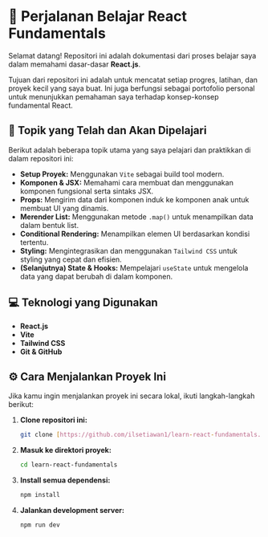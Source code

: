 # 🚀 Perjalanan Belajar React Fundamentals

Selamat datang! Repositori ini adalah dokumentasi dari proses belajar saya dalam memahami dasar-dasar **React.js**.

Tujuan dari repositori ini adalah untuk mencatat setiap progres, latihan, dan proyek kecil yang saya buat. Ini juga berfungsi sebagai portofolio personal untuk menunjukkan pemahaman saya terhadap konsep-konsep fundamental React.

## 📝 Topik yang Telah dan Akan Dipelajari

Berikut adalah beberapa topik utama yang saya pelajari dan praktikkan di dalam repositori ini:

- **Setup Proyek:** Menggunakan `Vite` sebagai build tool modern.
- **Komponen & JSX:** Memahami cara membuat dan menggunakan komponen fungsional serta sintaks JSX.
- **Props:** Mengirim data dari komponen induk ke komponen anak untuk membuat UI yang dinamis.
- **Merender List:** Menggunakan metode `.map()` untuk menampilkan data dalam bentuk list.
- **Conditional Rendering:** Menampilkan elemen UI berdasarkan kondisi tertentu.
- **Styling:** Mengintegrasikan dan menggunakan `Tailwind CSS` untuk styling yang cepat dan efisien.
- **(Selanjutnya) State & Hooks:** Mempelajari `useState` untuk mengelola data yang dapat berubah di dalam komponen.

## 💻 Teknologi yang Digunakan

- **React.js**
- **Vite**
- **Tailwind CSS**
- **Git & GitHub**

## ⚙️ Cara Menjalankan Proyek Ini

Jika kamu ingin menjalankan proyek ini secara lokal, ikuti langkah-langkah berikut:

1.  **Clone repositori ini:**
    ```bash
    git clone [https://github.com/ilsetiawan1/learn-react-fundamentals.git](https://github.com/ilsetiawan1/learn-react-fundamentals.git)
    ```
2.  **Masuk ke direktori proyek:**
    ```bash
    cd learn-react-fundamentals
    ```
3.  **Install semua dependensi:**
    ```bash
    npm install
    ```
4.  **Jalankan development server:**
    ```bash
    npm run dev
    ```
